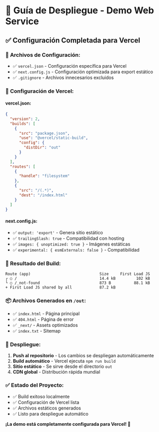 # 🚀 Guía de Despliegue - Demo Web Service

## ✅ **Configuración Completada para Vercel**

### 📁 **Archivos de Configuración:**
- ✅ `vercel.json` - Configuración específica para Vercel
- ✅ `next.config.js` - Configuración optimizada para export estático
- ✅ `.gitignore` - Archivos innecesarios excluidos

### 🔧 **Configuración de Vercel:**

#### **vercel.json:**
```json
{
  "version": 2,
  "builds": [
    {
      "src": "package.json",
      "use": "@vercel/static-build",
      "config": {
        "distDir": "out"
      }
    }
  ],
  "routes": [
    {
      "handle": "filesystem"
    },
    {
      "src": "/(.*)",
      "dest": "/index.html"
    }
  ]
}
```

#### **next.config.js:**
- ✅ `output: 'export'` - Genera sitio estático
- ✅ `trailingSlash: true` - Compatibilidad con hosting
- ✅ `images: { unoptimized: true }` - Imágenes estáticas
- ✅ `experimental: { esmExternals: false }` - Compatibilidad

### 🎯 **Resultado del Build:**
```
Route (app)                              Size     First Load JS
┌ ○ /                                    14.4 kB         102 kB
└ ○ /_not-found                          873 B          88.1 kB
+ First Load JS shared by all            87.2 kB
```

### 📦 **Archivos Generados en `/out`:**
- ✅ `index.html` - Página principal
- ✅ `404.html` - Página de error
- ✅ `_next/` - Assets optimizados
- ✅ `index.txt` - Sitemap

### 🚀 **Despliegue:**
1. **Push al repositorio** - Los cambios se despliegan automáticamente
2. **Build automático** - Vercel ejecuta `npm run build`
3. **Sitio estático** - Se sirve desde el directorio `out`
4. **CDN global** - Distribución rápida mundial

### ✅ **Estado del Proyecto:**
- ✅ Build exitoso localmente
- ✅ Configuración de Vercel lista
- ✅ Archivos estáticos generados
- ✅ Listo para despliegue automático

**¡La demo está completamente configurada para Vercel! 🎉**
